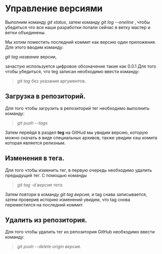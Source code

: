 # Управление версиями

Выполним команду *git status*, затем команду *git log --oneline* , чтобы убедиться что все наши разработки попали сейчас в ветку мастер и ветки объединены.

Мы хотим поместить последний коммит как версию один приложения. Для этого вводим команду:

*git tag название* версии,

 зачастую используется цифровое обозначение такие как 0.0.1
Для того чтобы убедиться, что teg записан необходимо ввести команду:

> *git tag* без указания аргументов.

## Загрузка в репозиторий.

Для того чтобы загрузить в репозиторий тег необходимо выполнить команду:

> *git push --tags*

Затем перейдя в раздел **teg** на GitHud мы увидим версию, которую можно скачать в виде специальных архивов, также увидим хэш комита которая является релизным.

## Изменения в тега.

Для того чтобы изменить тег, в первую очередь необходимо удалить предыдущий тег. С помощью команды

> *git tag -d версия тега.*

Затем повтори в команду *git tag версия*, и tag снава записывается, затем проверив историю изменений увидим, что tag снова переместился на последний коммит.

## Удалить из репозитория.
Для того чтобы удалить тег из репозитория GitHub необходимо ввести команду:

> *git push --delete origin версия.*

